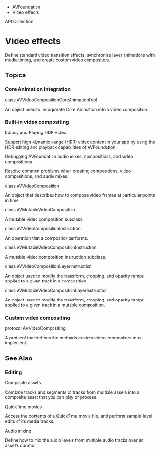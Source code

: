 

- AVFoundation
-  Video effects 

API Collection

# Video effects

Define standard video transition effects, synchronize layer animations with media timing, and create custom video compositors.

## Topics

### Core Animation integration

class AVVideoCompositionCoreAnimationTool

An object used to incorporate Core Animation into a video composition.

### Built-in video compositing

Editing and Playing HDR Video

Support high-dynamic-range (HDR) video content in your app by using the HDR editing and playback capabilities of AVFoundation.

Debugging AVFoundation audio mixes, compositions, and video compositions

Resolve common problems when creating compositions, video compositions, and audio mixes.

class AVVideoComposition

An object that describes how to compose video frames at particular points in time.

class AVMutableVideoComposition

A mutable video composition subclass.

class AVVideoCompositionInstruction

An operation that a compositor performs.

class AVMutableVideoCompositionInstruction

A mutable video composition instruction subclass.

class AVVideoCompositionLayerInstruction

An object used to modify the transform, cropping, and opacity ramps applied to a given track in a composition.

class AVMutableVideoCompositionLayerInstruction

An object used to modify the transform, cropping, and opacity ramps applied to a given track in a mutable composition.

### Custom video compositing

protocol AVVideoCompositing

A protocol that defines the methods custom video compositors must implement.

## See Also

### Editing

Composite assets

Combine tracks and segments of tracks from multiple assets into a composite asset that you can play or process.

QuickTime movies

Access the contents of a QuickTime movie file, and perform sample-level edits of its media tracks.

Audio mixing

Define how to mix the audio levels from multiple audio tracks over an asset’s duration.

